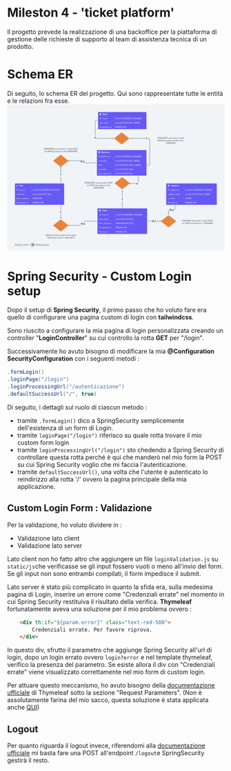 # Mileston 4 - 'ticket platform'
Il progetto prevede la realizzazione di una backoffice per la piattaforma di gestione delle richieste di supporto al team di assistenza tecnica di un prodotto.

# Schema ER
Di seguito, lo schema ER del progetto. Qui sono rappresentate tutte le entità e le relazioni fra esse.
![schema](/src/main/resources/static/images/ER.png)

# Spring Security - Custom Login setup
Dopo il setup di **Spring Security**, il primo passo che ho voluto fare era quello di configurare una pagina custom di login con **tailwindcss**.

Sono riuscito a configurare la mia pagina di login personalizzata creando un controller "**LoginController**" su cui controllo la rotta **GET** per "/login".

Successivamente ho avuto bisogno di modificare la mia **@Configuration SecurityConfiguration** con i seguenti metodi :
```java
.formLogin()
.loginPage("/login")
.loginProcessingUrl("/autenticazione")
.defaultSuccessUrl("/", true)
```
Di seguito, i dettagli sul ruolo di ciascun metodo :
- tramite `.formLogin()` dico a SpringSecurity semplicemente dell'esistenza di un form di Login.
- tramite `loginPage("/login")` riferisco su quale rotta trovare il mio custom form login
- tramite `loginProcessingUrl("/login")` sto chedendo a Spring Security di controllare questa rotta perché è qui che manderò nel mio form la POST su cui Spring Security voglio che mi faccia l'autenticazione.
- tramite `defaultSuccessUrl()`, una volta che l'utente è autenticato lo reindirizzo alla rotta '/' ovvero la pagina principale della mia applicazione.


## Custom Login Form : Validazione
Per la validazione, ho voluto dividere in :
- Validazione lato client
- Validazione lato server

Lato client non ho fatto altro che aggiungere un file `loginValidation.js` su `static/js`che verificasse se gli input fossero vuoti o meno all'invio del form.
Se gli input non sono entrambi compilati, il form impedisce il submit.

Lato server è stato più complicato in quanto la sfida era, sulla medesima pagina di Login, inserire un errore come "Credenziali errate" nel momento in cui Spring Security restituiva il risultato della verifica.
**Thymeleaf** fortunatamente aveva una soluzione per il mio problema ovvero :
```html
    <div th:if="${param.error}" class="text-red-500">
        Credenziali errate. Per favore riprova.
    </div>
```

In questo div, sfrutto il parametro che aggiunge Spring Security all'url di login, dopo un login errato ovvero `login?error` e nel template thymeleaf, verifico la presenza del parametro.
Se esiste allora il div con "Credenziali errate" viene visualizzato correttamente nel mio form di custom login.

Per attuare questo meccanismo, ho avuto bisogno della [documentazione ufficiale]('https://www.thymeleaf.org/doc/articles/springmvcaccessdata.html) di Thymeleaf sotto la sezione "Request Parameters". (Non è assolutamente farina del mio sacco, questa soluzione è stata applicata anche [QUI](https://stackoverflow.com/questions/13261794/display-error-messages-in-spring-login))

## Logout
Per quanto riguarda il logout invece, riferendomi alla [documentazione ufficiale](https://docs.spring.io/spring-security/reference/servlet/authentication/logout.html#:~:text=an%20Identity%20Provider-,Understanding%20Logout%E2%80%99s%20Architecture,exercise%20its%20default%20LogoutSuccessHandler%20which%20redirects%20to%20/login%3Flogout.,-Customizing%20Logout%20URIs) mi basta fare una POST all'endpoint `/logout`e SpringSecurity gestirà il resto.